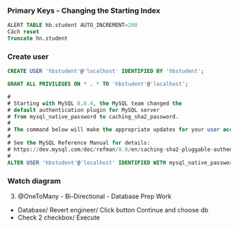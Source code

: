 ### Primary Keys - Changing the Starting Index

```sql
ALERT TABLE hb.student AUTO_INCREMENT=200
Cách reset
Truncate hn.student

```

### Create user

```sql
CREATE USER 'hbstudent'@'localhost' IDENTIFIED BY 'hbstudent';

GRANT ALL PRIVILEGES ON * . * TO 'hbstudent'@'localhost';

#
# Starting with MySQL 8.0.4, the MySQL team changed the
# default authentication plugin for MySQL server
# from mysql_native_password to caching_sha2_password.
#
# The command below will make the appropriate updates for your user account.
#
# See the MySQL Reference Manual for details:
# https://dev.mysql.com/doc/refman/8.0/en/caching-sha2-pluggable-authentication.html
#
ALTER USER 'hbstudent'@'localhost' IDENTIFIED WITH mysql_native_password BY 'hbstudent';


```

### Watch diagram

3. @OneToMany - Bi-Directional - Database Prep Work

- Database/ Revert engineer/ Click button Continue and choose db
- Check 2 checkbox/ Execute
